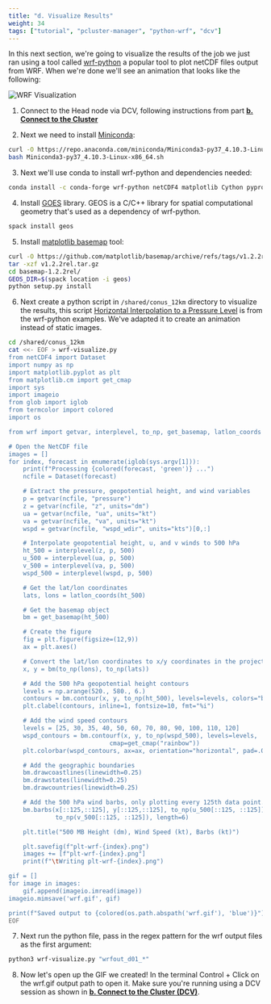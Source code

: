 ```yaml
---
title: "d. Visualize Results"
weight: 34
tags: ["tutorial", "pcluster-manager", "python-wrf", "dcv"]
---
```


In this next section, we're going to visualize the results of the job we just ran using a tool called [wrf-python](https://wrf-python.readthedocs.io/en/latest/installation.html) a popular tool to plot netCDF files output from WRF. When we're done we'll see an animation that looks like the following:

![WRF Visualization](/images/wrf/wrf.gif)

1. Connect to the Head node via DCV, following instructions from part **[b. Connect to the Cluster](02-cluster/02-connect-cluster.html#dcv-connect)**

2. Next we need to install [Miniconda](https://docs.conda.io/projects/conda/en/latest/user-guide/install/linux.html):

```bash
curl -O https://repo.anaconda.com/miniconda/Miniconda3-py37_4.10.3-Linux-x86_64.sh
bash Miniconda3-py37_4.10.3-Linux-x86_64.sh
```

3. Next we'll use conda to install wrf-python and dependencies needed:

```bash
conda install -c conda-forge wrf-python netCDF4 matplotlib Cython pyproj imageio termcolor
```

4. Install [GOES](https://spack.readthedocs.io/en/latest/package_list.html#geos) library. GEOS is a C/C++ library for spatial computational geometry that's used as a dependency of wrf-python.

```bash
spack install geos
```

5. Install [matplotlib basemap](https://matplotlib.org/basemap/index.html) tool:

```bash
curl -O https://github.com/matplotlib/basemap/archive/refs/tags/v1.2.2rel.tar.gz
tar -xzf v1.2.2rel.tar.gz
cd basemap-1.2.2rel/
GEOS_DIR=$(spack location -i geos)
python setup.py install
```

6. Next create a python script in `/shared/conus_12km` directory to visualize the results, this script [Horizontal Interpolation to a Pressure Level](https://wrf-python.readthedocs.io/en/latest/plot.html#horizontal-interpolation-to-a-pressure-level) is from the wrf-python examples. We've adapted it to create an animation instead of static images.

```bash
cd /shared/conus_12km
cat <<- EOF > wrf-visualize.py
from netCDF4 import Dataset
import numpy as np
import matplotlib.pyplot as plt
from matplotlib.cm import get_cmap
import sys
import imageio
from glob import iglob
from termcolor import colored
import os

from wrf import getvar, interplevel, to_np, get_basemap, latlon_coords

# Open the NetCDF file
images = []
for index, forecast in enumerate(iglob(sys.argv[1])):
    print(f"Processing {colored(forecast, 'green')} ...")
    ncfile = Dataset(forecast)

    # Extract the pressure, geopotential height, and wind variables
    p = getvar(ncfile, "pressure")
    z = getvar(ncfile, "z", units="dm")
    ua = getvar(ncfile, "ua", units="kt")
    va = getvar(ncfile, "va", units="kt")
    wspd = getvar(ncfile, "wspd_wdir", units="kts")[0,:]

    # Interpolate geopotential height, u, and v winds to 500 hPa
    ht_500 = interplevel(z, p, 500)
    u_500 = interplevel(ua, p, 500)
    v_500 = interplevel(va, p, 500)
    wspd_500 = interplevel(wspd, p, 500)

    # Get the lat/lon coordinates
    lats, lons = latlon_coords(ht_500)

    # Get the basemap object
    bm = get_basemap(ht_500)

    # Create the figure
    fig = plt.figure(figsize=(12,9))
    ax = plt.axes()

    # Convert the lat/lon coordinates to x/y coordinates in the projection space
    x, y = bm(to_np(lons), to_np(lats))

    # Add the 500 hPa geopotential height contours
    levels = np.arange(520., 580., 6.)
    contours = bm.contour(x, y, to_np(ht_500), levels=levels, colors="black")
    plt.clabel(contours, inline=1, fontsize=10, fmt="%i")

    # Add the wind speed contours
    levels = [25, 30, 35, 40, 50, 60, 70, 80, 90, 100, 110, 120]
    wspd_contours = bm.contourf(x, y, to_np(wspd_500), levels=levels,
                            cmap=get_cmap("rainbow"))
    plt.colorbar(wspd_contours, ax=ax, orientation="horizontal", pad=.05)

    # Add the geographic boundaries
    bm.drawcoastlines(linewidth=0.25)
    bm.drawstates(linewidth=0.25)
    bm.drawcountries(linewidth=0.25)

    # Add the 500 hPa wind barbs, only plotting every 125th data point.
    bm.barbs(x[::125,::125], y[::125,::125], to_np(u_500[::125, ::125]),
             to_np(v_500[::125, ::125]), length=6)

    plt.title("500 MB Height (dm), Wind Speed (kt), Barbs (kt)")

    plt.savefig(f"plt-wrf-{index}.png")
    images += [f"plt-wrf-{index}.png"]
    print(f"\tWriting plt-wrf-{index}.png")

gif = []
for image in images:
    gif.append(imageio.imread(image))
imageio.mimsave('wrf.gif', gif)

print(f"Saved output to {colored(os.path.abspath('wrf.gif'), 'blue')}")
EOF
```

7. Next run the python file, pass in the regex pattern for the wrf output files as the first argument:

```bash
python3 wrf-visualize.py "wrfout_d01_*"
```

8. Now let's open up the GIF we created! In the terminal Control + Click on the wrf.gif output path to open it. Make sure you're running using a DCV session as shown in **[b. Connect to the Cluster (DCV)](02-cluster/02-connect-cluster.html#dcv-connect)**.
